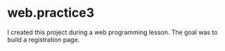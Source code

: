 # web.practice3
I created this project during a web programming lesson. The goal was to build a registration page.

